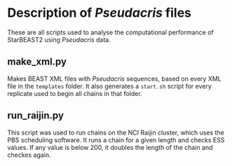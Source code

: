 # Description of _Pseudacris_ files

These are all scripts used to analyse the computational performance
of StarBEAST2 using _Pseudacris_ data.

## make_xml.py

Makes BEAST XML files with _Pseudacris_ sequences, based on every XML file in
the `templates` folder. It also generates a `start.sh` script for every
replicate used to begin all chains in that folder.

## run_raijin.py

This script was used to run chains on the NCI Raijin cluster, which uses the
PBS scheduling software. It runs a chain for a given length and checks ESS
values. If any value is below 200, it doubles the length of the chain and
checkes again.